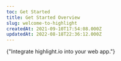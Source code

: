 ```yaml
---
toc: Get Started
title: Get Started Overview
slug: welcome-to-highlight
createdAt: 2021-09-10T17:54:08.000Z
updatedAt: 2022-08-18T22:36:12.000Z
---
```


<DocsCardGroup>
    <DocsCard title="Get Started" href="../getting-started/1_overview.md">
        {"Integrate highlight.io into your web app."}
    </DocsCard>
</DocsCardGroup>
